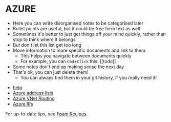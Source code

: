 # AZURE

- Here you can write disorganised notes to be categorised later
- Bullet points are useful, but it could be free form text as well
- Sometimes it's better to just get things off your mind quickly, rather than stop to think where it belongs
- But don't let this list get too long
- Move information to more specific documents and link to them.
  - This helps you navigate between documents quickly
  - For example, you can `Cmd`+`Click` this: [[todo]]
- Some notes don't end up making sense the next day
- That's ok, you can just delete them!
  - You can always find them in your git history, if you really need it!

* [help](https://github.com/MicrosoftDocs/azure-docs/tree/master/articles)
* [Azure address lists](https://docs.microsoft.com/en-us/azure/devops/organizations/security/allow-list-ip-url?view=azure-devops)
* [Azure VNet Routing](https://docs.microsoft.com/en-us/azure/virtual-network/virtual-networks-udr-overview?source=docs)
* [Azure IPs](https://www.microsoft.com/en-us/download/details.aspx?id=56519)

For up-to-date tips, see [Foam Recipes](https://foambubble.github.io/foam/recipes).






